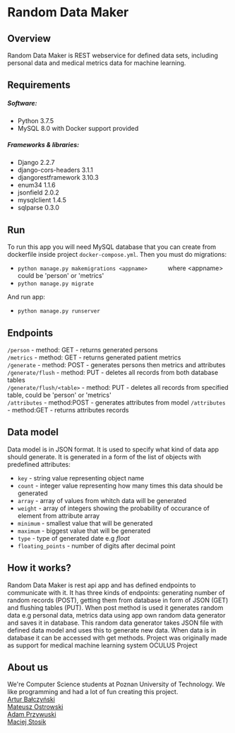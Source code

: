 # Random Data Maker
## Overview
Random Data Maker is REST webservice for defined data sets, including personal data and medical metrics data for machine learning.

## Requirements 
##### Software: 
* Python 3.7.5
* MySQL 8.0 with Docker support provided
##### Frameworks & libraries:
* Django 2.2.7
* django-cors-headers 3.1.1
* djangorestframework 3.10.3
* enum34 1.1.6
* jsonfield 2.0.2
* mysqlclient 1.4.5
* sqlparse 0.3.0

## Run  
To run this app you will need MySQL database that you can create from dockerfile inside project `docker-compose.yml`. Then you must do migrations: 
* `python manage.py makemigrations <appname> `
&nbsp;&nbsp;&nbsp;&nbsp;&nbsp;&nbsp;&nbsp;&nbsp; where \<appname\> could be 'person' or 'metrics'  
* `python manage.py migrate`

And run app: 
* `python manage.py runserver`

## Endpoints  
`/person` - method: GET - returns generated persons  
`/metrics` - method: GET - returns generated patient metrics  
`/generate` - method: POST - generates persons then metrics and attributes
`/generate/flush` - method: PUT - deletes all records from both database tables  
`/generate/flush/<table>` - method: PUT - deletes all records from specified table, could be 'person' or 'metrics'  
`/attributes` - method:POST - generates attributes from model
`/attributes` - method:GET - returns attributes records
  
## Data model 
Data model is in JSON format. It is used to specify what kind of data app should generate. It is generated in a form of the list of objects with predefined attributes:
* `key` - string value representing object name
* `count` - integer value representing how many times this data should be generated
* `array` - array of values from whitch data will be generated
* `weight` - array of integers showing the probability of occurance of element from attribute array
* `minimum` - smallest value that will be generated
* `maximum` - biggest value that will be generated
* `type` - type of generated date e.g *float* 
* `floating_points` - number of digits after decimal point

## How it works?
Random Data Maker is rest api app and has defined endpoints to communicate with it. It has three kinds of endpoints: generating number of random records (POST), getting them from database in form of JSON (GET) and flushing tables (PUT). When post method is used it generates random data e.g personal data, metrics data using app own random data generator and saves it in database. This random data generator takes JSON file with defined data model and uses this to generate new data. When data is in database it can be accessed with get methods. Project was originally made as support for medical machine learning system OCULUS Project

## About us 
We're Computer Science students at Poznan University of Technology. We like programming and had a lot of fun creating this project.  
[Artur Bałczyński](https://github.com/arturbalcz)  
[Mateusz Ostrowski](https://github.com/matostr98)  
[Adam Przywuski](https://github.com/adamprzywuski)  
[Maciej Stosik](https://github.com/SaronTetra)  
